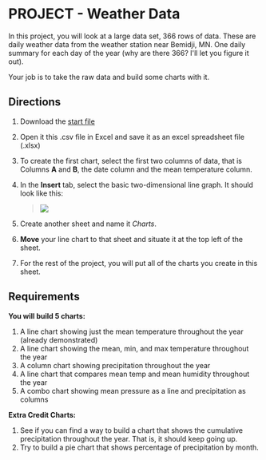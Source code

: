 PROJECT - Weather Data
======================

In this project, you will look at a large data set, 366 rows of data.
These are daily weather data from the weather station near Bemidji, MN.
One daily summary for each day of the year (why are there 366? I'll let
you figure it out).

Your job is to take the raw data and build some charts with it.

Directions
----------

1.  Download the [start
    file](http://erickuha.com/primer/excel_resources/weather.csv)
2.  Open it this .csv file in Excel and save it as an excel spreadsheet
    file (.xlsx)
3.  To create the first chart, select the first two columns of data,
    that is Columns **A** and **B**, the date column and the mean
    temperature column.
4.  In the **Insert** tab, select the basic two-dimensional line graph.
    It should look like this:

    > ![](images/project_chart/1.png%0A%20:width:%20100%)

5.  Create another sheet and name it *Charts*.
6.  **Move** your line chart to that sheet and situate it at the top
    left of the sheet.
7.  For the rest of the project, you will put all of the charts you
    create in this sheet.

Requirements
------------

**You will build 5 charts:**

1.  A line chart showing just the mean temperature throughout the year
    (already demonstrated)
2.  A line chart showing the mean, min, and max temperature throughout
    the year
3.  A column chart showing precipitation throughout the year
4.  A line chart that compares mean temp and mean humidity throughout
    the year
5.  A combo chart showing mean pressure as a line and precipitation as
    columns

**Extra Credit Charts:**

1.  See if you can find a way to build a chart that shows the cumulative
    precipitation throughout the year. That is, it should keep going up.
2.  Try to build a pie chart that shows percentage of precipitation by
    month.

